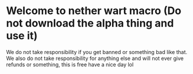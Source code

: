 # Welcome to nether wart macro (Do not download the alpha thing and use it)
We do not take responsibility if you get banned or something bad like that.
We also do not take responsibility for anything else and will not ever give refunds or something, this is free
have a nice day lol
